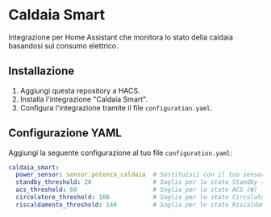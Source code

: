 # Caldaia Smart

Integrazione per Home Assistant che monitora lo stato della caldaia basandosi sul consumo elettrico.

## Installazione

1. Aggiungi questa repository a HACS.
2. Installa l'integrazione "Caldaia Smart".
3. Configura l'integrazione tramite il file `configuration.yaml`.

## Configurazione YAML

Aggiungi la seguente configurazione al tuo file `configuration.yaml`:

```yaml
caldaia_smart:
  power_sensor: sensor.potenza_caldaia  # Sostituisci con il tuo sensore di potenza
  standby_threshold: 20                 # Soglia per lo stato Standby (W)
  acs_threshold: 60                     # Soglia per lo stato ACS (W)
  circolatore_threshold: 100            # Soglia per lo stato Circolatore (W)
  riscaldamento_threshold: 140          # Soglia per lo stato Riscaldamento (W)